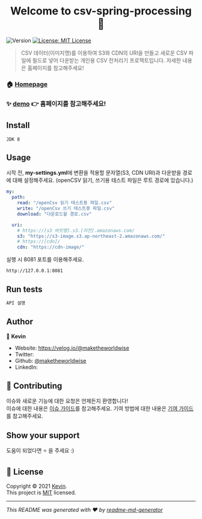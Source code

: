 <h1 align="center">Welcome to csv-spring-processing 👋</h1>
<p>
  <img alt="Version" src="https://img.shields.io/badge/version-0.0.0-blue.svg?cacheSeconds=2592000" />
  <a href="LICENSE" target="_blank">
    <img alt="License: MIT License" src="https://img.shields.io/badge/License-MIT License-yellow.svg" />
  </a>
</p>

> CSV 데이터(이미지명)를 이용하여 S3와 CDN의 URI을 만들고 새로운 CSV 파일에 필드로 넣어 다운받는 개인용 CSV 전처리기 프로젝트입니다. 자세한 내용은 홈페이지를 참고해주세요!

### 🏠 [Homepage](https://velog.io/@maketheworldwise/CSV-%EB%8D%B0%EC%9D%B4%ED%84%B0%EC%97%90-%EB%AC%B8%EC%9E%90%EC%97%B4-%EC%B6%94%EA%B0%80%ED%95%B4%EC%A3%BC%EA%B8%B0)

### ✨ [demo]() 👉 홈페이지를 참고해주세요!

## Install

```
JDK 8
```
## Usage

시작 전, **my-settings.yml**에 변환을 적용할 문자열(S3, CDN URI)과 다운받을 경로에 대해 설정해주세요.
(openCSV 읽기, 쓰기용 테스트 파일은 루트 경로에 있습니다.)

```yml
my:
  path:
    read: "/openCsv 읽기 테스트용 파일.csv"
    write: "/openCsv 쓰기 테스트용 파일.csv"
    download: "다운로드할 경로.csv"

  uri:
    # https://[s3 버킷명].s3.[리전].amazonaws.com/
    s3: "https://s3-image.s3.ap-northeast-2.amazonaws.com/"
    # https://[cdn]/
    cdn: "https://cdn-image/"
```

실행 시 8081 포트를 이용해주세요.

```
http://127.0.0.1:8081
```

## Run tests

```sh
API 설명
```

## Author

👤 **Kevin**

* Website: https://velog.io/@maketheworldwise
* Twitter: []()
* Github: [@maketheworldwise](https://github.com/maketheworldwise)
* LinkedIn: []()

## 🤝 Contributing

이슈와 새로운 기능에 대한 요청은 언제든지 환영합니다!<br />
이슈에 대한 내용은 [이슈 가이드](.github/ISSUE_TEMPLATE.md)를 참고해주세요. 기여 방법에 대한 내용은 [기여 가이드](.github/PULL_REQUEST_TEMPLATE.md)를 참고해주세요.

## Show your support

도움이 되었다면 ⭐️ 을 주세요 :)

## 📝 License

Copyright © 2021 [Kevin](https://github.com/maketheworldwise). <br />
This project is [MIT](LICENSE) licensed.

***
_This README was generated with ❤️ by [readme-md-generator](https://github.com/kefranabg/readme-md-generator)_